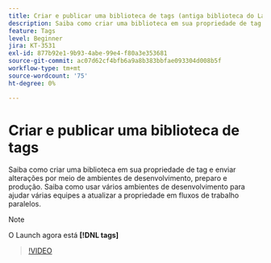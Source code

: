 ```yaml
---
title: Criar e publicar uma biblioteca de tags (antiga biblioteca do Launch)
description: Saiba como criar uma biblioteca em sua propriedade de tag e enviar alterações por meio de ambientes de desenvolvimento, preparo e produção.
feature: Tags
level: Beginner
jira: KT-3531
exl-id: 877b92e1-9b93-4abe-99e4-f80a3e353681
source-git-commit: ac07d62cf4bfb6a9a8b383bbfae093304d008b5f
workflow-type: tm+mt
source-wordcount: '75'
ht-degree: 0%

---
```


# Criar e publicar uma biblioteca de tags

Saiba como criar uma biblioteca em sua propriedade de tag e enviar alterações por meio de ambientes de desenvolvimento, preparo e produção. Saiba como usar vários ambientes de desenvolvimento para ajudar várias equipes a atualizar a propriedade em fluxos de trabalho paralelos.

>[!NOTE]
>
> O Launch agora está **[!DNL tags]**

>[!VIDEO](https://video.tv.adobe.com/v/28731/?quality=12&learn=on)
